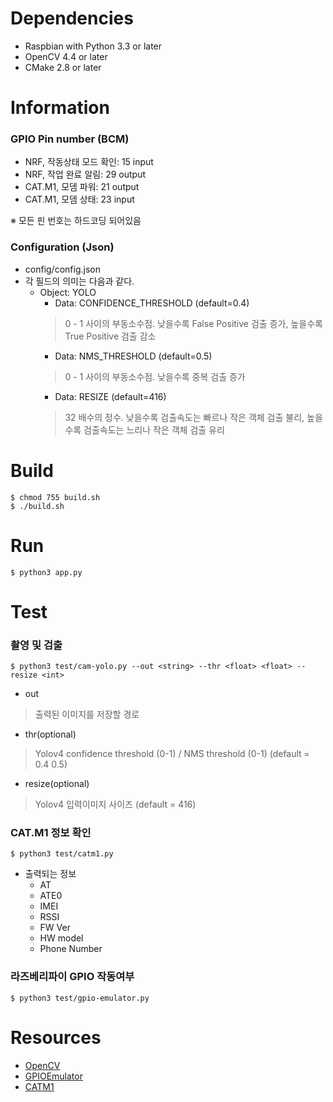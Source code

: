 # Dependencies
- Raspbian with Python 3.3 or later
- OpenCV 4.4 or later
- CMake 2.8 or later

# Information
### GPIO Pin number (BCM)
+ NRF, 작동상태 모드 확인: 15 input   
+ NRF, 작업 완료 알림: 29 output   
+ CAT.M1, 모뎀 파워: 21 output   
+ CAT.M1, 모뎀 상태: 23 input   

※ 모든 핀 번호는 하드코딩 되어있음   

### Configuration (Json)
+ config/config.json
+ 각 필드의 의미는 다음과 같다.
    + Object: YOLO
        + Data: CONFIDENCE_THRESHOLD (default=0.4)
        > 0 - 1 사이의 부동소수점. 낮을수록 False Positive 검출 증가, 높을수록 True Positive 검출 감소
        + Data: NMS_THRESHOLD (default=0.5)
        > 0 - 1 사이의 부동소수점. 낮을수록 중복 검출 증가
        + Data: RESIZE (default=416)
        > 32 배수의 정수. 낮을수록 검출속도는 빠르나 작은 객체 검출 불리, 높을수록 검출속도는 느리나 작은 객체 검출 유리
    

# Build
~~~
$ chmod 755 build.sh
$ ./build.sh
~~~

# Run
~~~
$ python3 app.py
~~~

# Test
### 촬영 및 검출
~~~ 
$ python3 test/cam-yolo.py --out <string> --thr <float> <float> --resize <int>
~~~
* out
> 출력된 이미지를 저장할 경로
* thr(optional)
> Yolov4 confidence threshold (0-1) / NMS threshold (0-1) (default = 0.4 0.5)
* resize(optional)
> Yolov4 입력이미지 사이즈 (default = 416)

### CAT.M1 정보 확인
~~~
$ python3 test/catm1.py
~~~
+ 출력되는 정보
    + AT   
    + ATE0   
    + IMEI   
    + RSSI   
    + FW Ver   
    + HW model   
    + Phone Number   

### 라즈베리파이 GPIO 작동여부 
~~~
$ python3 test/gpio-emulator.py
~~~

# Resources
* [OpenCV](https://opencv.org/)
* [GPIOEmulator](https://sourceforge.net/projects/pi-gpio-emulator/)
* [CATM1](https://github.com/codezoo-ltd/CAT.M1_RaspberryPi/)